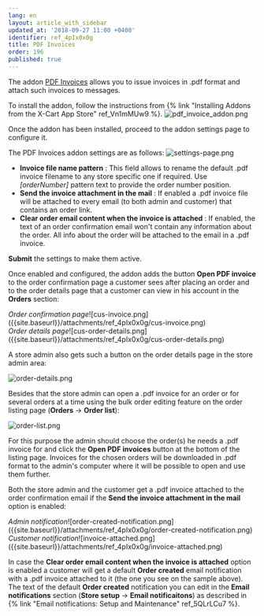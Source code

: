 ```yaml
---
lang: en
layout: article_with_sidebar
updated_at: '2018-09-27 11:00 +0400'
identifier: ref_4pIx0x0g
title: PDF Invoices
order: 196
published: true
---
```

The addon [PDF Invoices](https://market.x-cart.com/addons/PDF-Invoice.html "PDF Invoices") allows you to issue invoices in .pdf format and attach such invoices to messages.

To install the addon, follow the instructions from {% link "Installing Addons from the X-Cart App Store" ref_Vn1mMUw9 %}.
![pdf_invoice_addon.png]({{site.baseurl}}/attachments/ref_4pIx0x0g/pdf_invoice_addon.png)

Once the addon has been installed, proceed to the addon settings page to configure it.

The PDF Invoices addon settings are as follows:
![settings-page.png]({{site.baseurl}}/attachments/ref_4pIx0x0g/settings-page.png)

* **Invoice file name pattern** : This field allows to rename the default .pdf invoice filename to any store specific one if required. Use _[orderNumber]_ pattern text to provide the order number position.
* **Send the invoice attachment in the mail** : If enabled a .pdf invoice file will be attached to every email (to both admin and customer) that contains an order link.
* **Clear order email content when the invoice is attached** : If enabled, the text of an order confirmation email won't contain any information about the order. All info about the order will be attached to the email in a .pdf invoice.
  

**Submit** the settings to make them active.

Once enabled and configured, the addon adds the button **Open PDF invoice** to the order confirmation page a customer sees after placing an order and to the order details page that a customer can view in his account in the **Orders** section:

<div class="ui stackable two column grid">
  <div class="column" markdown="span"><i>Order confirmation page</i>![cus-invoice.png]({{site.baseurl}}/attachments/ref_4pIx0x0g/cus-invoice.png)</div>
  <div class="column" markdown="span"><i>Order details page</i>![cus-order-details.png]({{site.baseurl}}/attachments/ref_4pIx0x0g/cus-order-details.png)</div>
</div>

A store admin also gets such a button on the order details page in the store admin area:

![order-details.png]({{site.baseurl}}/attachments/ref_4pIx0x0g/order-details.png)

Besides that the store admin can open a .pdf invoice for an order or for several orders at a time using the bulk order editing feature on the order listing page (**Orders** -> **Order list**):

![order-list.png]({{site.baseurl}}/attachments/ref_4pIx0x0g/order-list.png)

For this purpose the admin should choose the order(s) he needs a .pdf invoice for and click the **Open PDF invoices** button at the bottom of the listing page. Invoices for the chosen orders will be downloaded in .pdf format to the admin's computer where it will be possible to open and use them further.

Both the store admin and the customer get a .pdf invoice attached to the order confirmation email if the **Send the invoice attachment in the mail** option is enabled:

<div class="ui stackable two column grid">
  <div class="column" markdown="span"><i>Admin notification</i>![order-created-notification.png]({{site.baseurl}}/attachments/ref_4pIx0x0g/order-created-notification.png)</div>
  <div class="column" markdown="span"><i>Customer notification</i>![invoice-attached.png]({{site.baseurl}}/attachments/ref_4pIx0x0g/invoice-attached.png)</div>
</div>

In case the **Clear order email content when the invoice is attached** option is enabled a customer will get a default **Order created** email notification with a .pdf invoice attached to it (the one you see on the sample above). The text of the default **Order created** notification you can edit in the **Email notifications** section (**Store setup** -> **Email notificaitons**) as described in {% link "Email notifications: Setup and Maintenance" ref_5QLrLCu7 %}.
